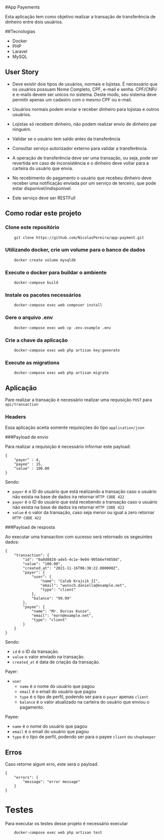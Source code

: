 #App Payements

Esta aplicação tem como objetivo realizar a transação de transferência de dinheiro entre dois usuários.

##Tecnologias

- Docker
- PHP
- Laravel
- MySQL

## User Story

- Deve existir dois tipos de usuários, normais e lojistas. É necessário que os usuários possuam Nome Completo, CPF, e-mail
e senha. CPF/CNPJ e e-mails devem ser unicos no sistema. Deste modo, seu sistema deve permitir apenas um cadastro com o mesmo CPF ou
e-mail.

- Usuários normais podem enviar e receber dinheiro para lojistas e outros usuários.

- Lojistas só recebem dinheiro, não podem realizar envio de dinheiro par ninguém.

- Validar se o usuário tem saldo antes da transferência

- Consultar serviço autorizador externo para validar a transferência.

- A operação de transferência deve ser uma transação, ou seja, pode ser revertida em caso de inconsistência e o dinheiro deve voltar
para a carteira do usuário que envia.

- No recebimento do pagamento o usuário que recebeu dinheiro deve receber uma notificação enviada por um serviço de terceiro,
que pode estar disponível/indisponível.

- Este serviço deve ser RESTFull

## Como rodar este projeto

### Clone este repositório
```
    git clone https://github.com/NicolasPereira/app-payment.git
```

### Utilizando docker, crie um volume para o banco de dados
```
    docker create volume mysqldb
```

### Execute o docker para buildar o ambiente
```
    docker-compose build
```

### Instale os pacotes necessários
```
    docker-compose exec web composer install
```

### Gere o arquivo .env

```
    docker-compose exec web cp .env.example .env
```

### Crie a chave da aplicação
```
    docker-compose exec web php artisan key:generate
```

### Execute as migrations
```
    docker-compose exec web php artisan migrate
```

## Aplicação

Pare realizar a transação é necessário realizar uma requisição `POST` para `api/transaction`

### Headers
Essa aplicação aceita somente requisições do tipo `application/json`

###Payload de envio

Para realizar a requisição é necessário informar este payload:
```
{
    "payer" : 4,
    "payee" : 15,
    "value" : 100.00
}
```

Sendo:

- `payer` é o ID do usuário que está realizando a transação caso o usuário não exista na base de dados ira retornar `HTTP CODE 422`
- `payer` é o ID do usuário que está recebendo a transação caso o usuário não exista na base de dados ira retornar `HTTP CODE 422`
- `value` é o valor da transação, caso seja menor ou igual a zero retornar `HTTP CODE 422`

###Payload de resposta

Ao executar uma transaction com sucesso será retornado os segeuintes dados:
```
{
    "transaction": {
        "id": "0a0d8828-ade5-4c1e-9e04-905b6ef4058d",
        "value": "100.00",
        "created_at": "2021-11-16T06:38:22.000000Z",
        "payer": {
            "user": {
                "name": "Caleb Krajcik II",
                "email": "wunsch.daniella@example.net",
                "type": "client"
            },
            "balance": "99.99"
        },
        "payee": {
            "name": "Mr. Dorcas Kunze",
            "email": "eorn@example.net",
            "type": "client"
        }
    }
}
```

Sendo:
- `id` é o ID da transação.
- `value` o valor enviado na transação.
- `created_at` é data de criação da transação.

Payer:
- `user`
  - `name` é o nome do usuário que pagou
  - `email` é o email do usuário que pagou
  - `type` é o tipo de perfil, podendo ser para o `payer` apenas `client`
  - `balance` é o valor atualizado na carteira do usuário que enviou o pagamento.

Payee:
- `name` é o nome do usuário que pagou
- `email` é o email do usuário que pagou
- `type` é o tipo de perfil, podendo ser para o payee `client` ou `shopkeeper`

## Erros
Caso retorne algum erro, este será o payload.
```
{
    "errors": {
        "message": "error message"
    }
}
```

# Testes
Para executar os testes desse projeto é necessário executar
```
    docker-compose exec web php artisan test
```
